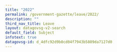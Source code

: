 ```yaml
---
title: "2022"
permalink: /government-gazette/leave/2022/
description: ""
third_nav_title: Leave
layout: datagovsg-v2-search
default_field: Subject
infotext: true
datagovsg-id: d_4dfc92d9b0cd04f7943b5809da7127d0
---
```

